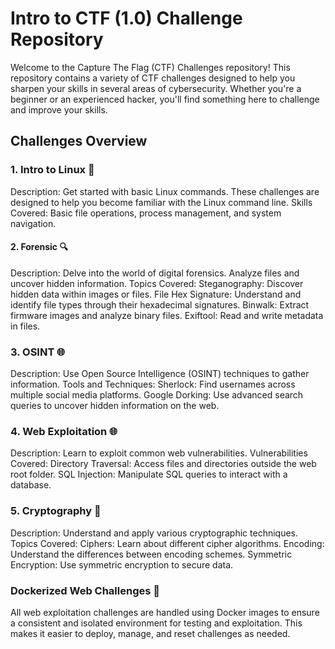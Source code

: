 # Intro to CTF (1.0) Challenge Repository 

Welcome to the Capture The Flag (CTF) Challenges repository! This repository contains a variety of CTF challenges designed to help you sharpen your skills in several areas of cybersecurity. Whether you're a beginner or an experienced hacker, you'll find something here to challenge and improve your skills.

## Challenges Overview
### 1. Intro to Linux 🐧

Description: Get started with basic Linux commands. These challenges are designed to help you become familiar with the Linux command line.
Skills Covered: Basic file operations, process management, and system navigation.

#### 2. Forensic 🔍
Description: Delve into the world of digital forensics. Analyze files and uncover hidden information.
Topics Covered:
Steganography: Discover hidden data within images or files.
File Hex Signature: Understand and identify file types through their hexadecimal signatures.
Binwalk: Extract firmware images and analyze binary files.
Exiftool: Read and write metadata in files.

### 3. OSINT 🌐
Description: Use Open Source Intelligence (OSINT) techniques to gather information.
Tools and Techniques:
Sherlock: Find usernames across multiple social media platforms.
Google Dorking: Use advanced search queries to uncover hidden information on the web.

### 4. Web Exploitation 🌐
Description: Learn to exploit common web vulnerabilities.
Vulnerabilities Covered:
Directory Traversal: Access files and directories outside the web root folder.
SQL Injection: Manipulate SQL queries to interact with a database. 

### 5. Cryptography 🔐
Description: Understand and apply various cryptographic techniques.
Topics Covered:
Ciphers: Learn about different cipher algorithms.
Encoding: Understand the differences between encoding schemes.
Symmetric Encryption: Use symmetric encryption to secure data.

### Dockerized Web Challenges 🐳
All web exploitation challenges are handled using Docker images to ensure a consistent and isolated environment for testing and exploitation. This makes it easier to deploy, manage, and reset challenges as needed.


